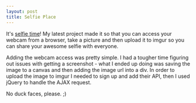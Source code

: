 ```yaml
---
layout: post
title: Selfie Place
---
```

It's <a href="http://rachelmcquirk.com/projects/prettyquiz/index.html" target="_blank">selfie time</a>! My latest project made it so that you can access your webcam from a browser, take a picture and then upload it to imgur so you can share your awesome selfie with everyone.

Adding the webcam access was pretty simple. I had a tougher time figuring out issues with getting a screenshot - what I ended up doing was saving the image to a canvas and then adding the image url into a div. In order to upload the image to imgur I needed to sign up and add their API, then I used jQuery to handle the AJAX request.

No duck faces, please. ;)
